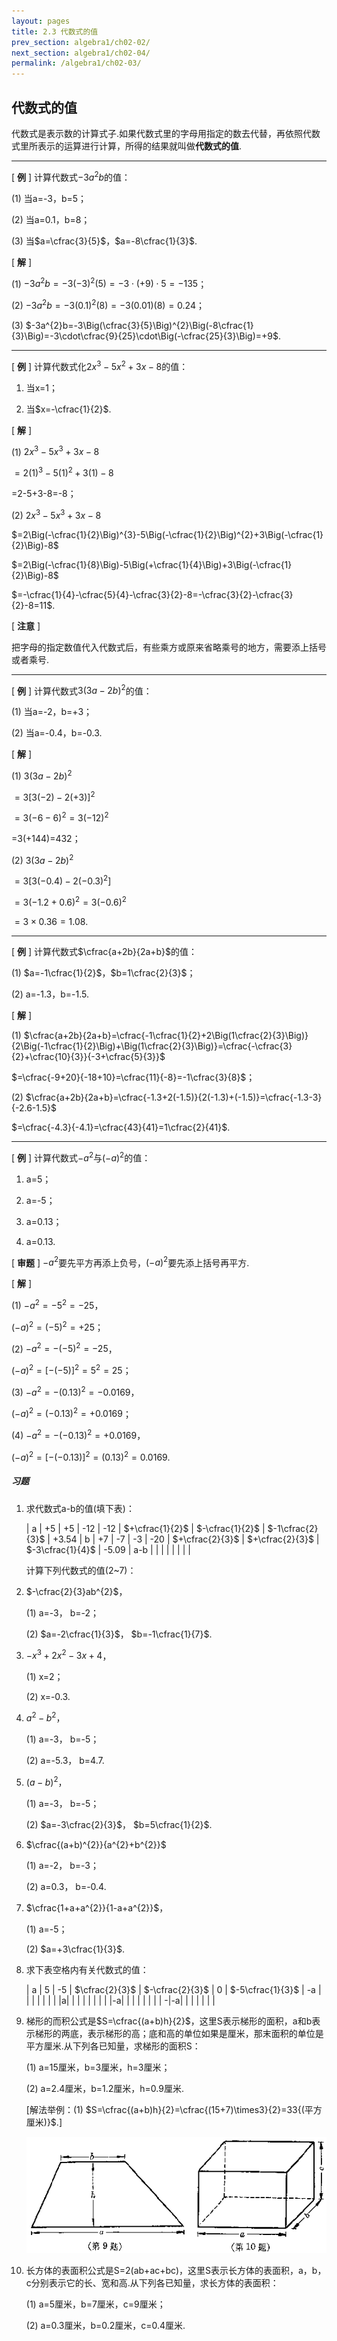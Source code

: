 ```yaml
---
layout: pages
title: 2.3 代数式的值
prev_section: algebra1/ch02-02/
next_section: algebra1/ch02-04/
permalink: /algebra1/ch02-03/
---
```


代数式的值
----------

代数式是表示数的计算式子.如果代数式里的字母用指定的数去代替，再依照代数式里所表示的运算进行计算，所得的结果就叫做**代数式的值**.


***

[ **例** ] 计算代数式$-3a^{2}b$的值：  

(1) 当a=-3，b=5；  

(2) 当a=0.1，b=8；  

(3) 当$a=\cfrac{3}{5}$，$a=-8\cfrac{1}{3}$.

[ **解** ] 

(1) $-3a^{2}b=-3(-3)^{2}(5)=-3\cdot(+9)\cdot5=-135$；  

(2) $-3a^{2}b=-3(0.1)^{2}(8)=-3(0.01)(8)=0.24$；  

(3) $-3a^{2}b=-3\Big(\cfrac{3}{5}\Big)^{2}\Big(-8\cfrac{1}{3}\Big)=-3\cdot\cfrac{9}{25}\cdot\Big(-\cfrac{25}{3}\Big)=+9$.


***

[ **例** ] 计算代数式化$2x^{3}-5x^{2}+3x-8$的值：

1.  当x=1；

2.  当$x=-\cfrac{1}{2}$.

[ **解** ] 

(1) $2x^{3}-5x^{3}+3x-8$

$=2(1)^{3}-5(1)^{2}+3(1)-8$  

=2-5+3-8=-8；  

(2) $2x^{3}-5x^{3}+3x-8$  

$=2\Big(-\cfrac{1}{2}\Big)^{3}-5\Big(-\cfrac{1}{2}\Big)^{2}+3\Big(-\cfrac{1}{2}\Big)-8$  

$=2\Big(-\cfrac{1}{8}\Big)-5\Big(+\cfrac{1}{4}\Big)+3\Big(-\cfrac{1}{2}\Big)-8$  

$=-\cfrac{1}{4}-\cfrac{5}{4}-\cfrac{3}{2}-8=-\cfrac{3}{2}-\cfrac{3}{2}-8=11$.

[ **注意** ]

把字母的指定数值代入代数式后，有些乘方或原来省略乘号的地方，需要添上括号或者乘号.

***

[ **例** ] 计算代数式$3(3a-2b)^{2}$的值：  

(1) 当a=-2，b=+3；  

(2) 当a=-0.4，b=-0.3.

[ **解** ] 

(1) $3(3a-2b)^{2}$

$=3[3(-2)-2(+3)]^{2}$

$=3(-6-6)^{2}=3(-12)^{2}$

=3(+144)=432；

(2) $3(3a-2b)^{2}$

$=3[3(-0.4)-2(-0.3)^{2}]$

$=3(-1.2+0.6)^{2}=3(-0.6)^{2}$

$=3\times0.36=1.08$.

***

[ **例** ] 计算代数式$\cfrac{a+2b}{2a+b}$的值：  

(1) $a=-1\cfrac{1}{2}$，$b=1\cfrac{2}{3}$；  

(2) a=-1.3，b=-1.5.

[ **解** ] 

(1) $\cfrac{a+2b}{2a+b}=\cfrac{-1\cfrac{1}{2}+2\Big(1\cfrac{2}{3}\Big)}{2\Big(-1\cfrac{1}{2}\Big)+\Big(1\cfrac{2}{3}\Big)}=\cfrac{-\cfrac{3}{2}+\cfrac{10}{3}}{-3+\cfrac{5}{3}}$  

$=\cfrac{-9+20}{-18+10}=\cfrac{11}{-8}=-1\cfrac{3}{8}$；  

(2) $\cfrac{a+2b}{2a+b}=\cfrac{-1.3+2(-1.5)}{2(-1.3)+(-1.5)}=\cfrac{-1.3-3}{-2.6-1.5}$  

$=\cfrac{-4.3}{-4.1}=\cfrac{43}{41}=1\cfrac{2}{41}$.


***

[ **例** ] 计算代数式$-a^{2}$与$(-a)^{2}$的值：

1.  a=5；

2.  a=-5；

3.  a=0.13；

4.  a=0.13.

[ **审题** ] $-a^{2}$要先平方再添上负号，$(-a)^{2}$要先添上括号再平方.

[ **解** ] 

(1) $-a^{2}=-5^{2}=-25$，  

$(-a)^{2}=(-5)^{2}=+25$；  

(2) $-a^{2}=-(-5)^{2}=-25$，  

$(-a)^{2}=[-(-5)]^{2}=5^{2}=25$；  

(3) $-a^{2}=-(0.13)^{2}=-0.0169$，  

$(-a)^{2}=(-0.13)^{2}=+0.0169$；  

(4) $-a^{2}=-(-0.13)^{2}=+0.0169$，  

$(-a)^{2}=[-(-0.13)]^{2}=(0.13)^{2}=0.0169$.

<div class="note">
<h5>习题</h5>
</div>

1.  求代数式a-b的值(填下表)：

    | a   | +5 | +5 | -12 | -12 | $+\cfrac{1}{2}$ | $-\cfrac{1}{2}$ | $-1\cfrac{2}{3}$ | +3.54
    | b   | +7 | -7 | -3  | -20 | $+\cfrac{2}{3}$ | $+\cfrac{2}{3}$ | $-3\cfrac{1}{4}$ | -5.09
    | a-b |  |  |  |  |  |  |  |

    计算下列代数式的值(2~7)：

1.  $-\cfrac{2}{3}ab^{2}$，

    (1)  a=-3， b=-2；

    (2)  $a=-2\cfrac{1}{3}$， $b=-1\cfrac{1}{7}$.

2.  $-x^{3}+2x^{2}-3x+4$，

    (1)  x=2；

    (2)  x=-0.3.

3.  $a^{2}-b^{2}$，

    (1)  a=-3， b=-5；

    (2)  a=-5.3， b=4.7.

4.  $(a-b)^{2}$，

    (1)  a=-3， b=-5；

    (2)  $a=-3\cfrac{2}{3}$， $b=5\cfrac{1}{2}$.

5.  $\cfrac{(a+b)^{2}}{a^{2}+b^{2}}$

    (1)  a=-2， b=-3；

    (2)  a=0.3， b=-0.4.

6.  $\cfrac{1+a+a^{2}}{1-a+a^{2}}$，

    (1)  a=-5；

    (2)  $a=+3\cfrac{1}{3}$.

7.  求下表空格内有关代数式的值：

    | a       | 5 | -5 | $\cfrac{2}{3}$ | $-\cfrac{2}{3}$ | 0 | $-5\cfrac{1}{3}$
    | -a      |  |  |  |  |  |
    | \|a\|   |  |  |  |  |  |
    | \|-a\|  |  |  |  |  |  |
    | -\|-a\| |  |  |  |  |  |
    
8.  梯形的而积公式是$S=\cfrac{(a+b)h}{2}$，这里S表示梯形的面积，a和b表示梯形的两底，表示梯形的高；底和高的单位如果是厘米，那末面积的单位是平方厘米.从下列各已知量，求梯形的面积S：

    (1)  a=15厘米，b=3厘米，h=3厘米；

    (2)  a=2.4厘米，b=1.2厘米，h=0.9厘米.

    [解法举例：(1) $S=\cfrac{(a+b)h}{2}=\cfrac{(15+7)\times3}{2}=33{(平方厘米)}$.]
    
    ![image](../images/085.png)

9.  长方体的表面积公式是S=2(ab+ac+bc)，这里S表示长方体的表面积，a，b，c分别表示它的长、宽和高.从下列各已知量，求长方体的表面积：

    (1)  a=5厘米，b=7厘米，c=9厘米；

    (2)  a=0.3厘米，b=0.2厘米，c=0.4厘米.




